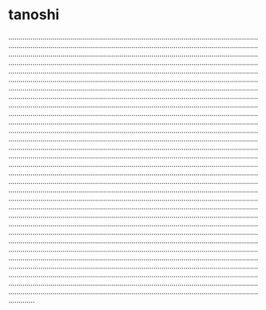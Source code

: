 # tanoshi
.................................................................................................................................................................................................................................................................................................................................................................................................................................................................................................................................................................................................................................................................................................................................................................................................................................................................................................................................................................................................................................................................................................................................................................................................................................................................................................................................................................................................................................................................................................................................................................................................................................................................................................................................................................................................................................................................................................................................................................................................................................................................................................................................................................................................................................................................................................................................................................................................................................................................................................................................................................................................................................................................................................................................................................................................................................................................................................................................................................................................................................................................................................................................................................................................................................................................................................................................................................................................................................................................................................................................................................................................................................................................................................................................................................................................................................................................................................................................................................................................................